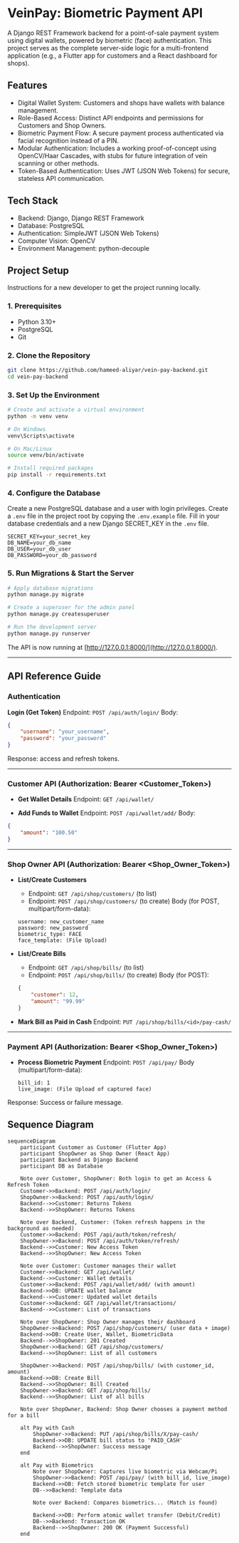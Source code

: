 # VeinPay: Biometric Payment API

A Django REST Framework backend for a point-of-sale payment system using digital wallets, powered by biometric (face) authentication. This project serves as the complete server-side logic for a multi-frontend application (e.g., a Flutter app for customers and a React dashboard for shops).

## Features

* Digital Wallet System: Customers and shops have wallets with balance management.
* Role-Based Access: Distinct API endpoints and permissions for Customers and Shop Owners.
* Biometric Payment Flow: A secure payment process authenticated via facial recognition instead of a PIN.
* Modular Authentication: Includes a working proof-of-concept using OpenCV/Haar Cascades, with stubs for future integration of vein scanning or other methods.
* Token-Based Authentication: Uses JWT (JSON Web Tokens) for secure, stateless API communication.

## Tech Stack

* Backend: Django, Django REST Framework
* Database: PostgreSQL
* Authentication: SimpleJWT (JSON Web Tokens)
* Computer Vision: OpenCV
* Environment Management: python-decouple

## Project Setup

Instructions for a new developer to get the project running locally.

### 1. Prerequisites

* Python 3.10+
* PostgreSQL
* Git

### 2. Clone the Repository

```bash
git clone https://github.com/hameed-aliyar/vein-pay-backend.git
cd vein-pay-backend
```

### 3. Set Up the Environment

```bash
# Create and activate a virtual environment
python -m venv venv

# On Windows
venv\Scripts\activate

# On Mac/Linux
source venv/bin/activate

# Install required packages
pip install -r requirements.txt
```

### 4. Configure the Database

Create a new PostgreSQL database and a user with login privileges.
Create a `.env` file in the project root by copying the `.env.example` file.
Fill in your database credentials and a new Django SECRET_KEY in the `.env` file.

```env
SECRET_KEY=your_secret_key
DB_NAME=your_db_name
DB_USER=your_db_user
DB_PASSWORD=your_db_password
```

### 5. Run Migrations & Start the Server

```bash
# Apply database migrations
python manage.py migrate

# Create a superuser for the admin panel
python manage.py createsuperuser

# Run the development server
python manage.py runserver
```

The API is now running at [http://127.0.0.1:8000/](http://127.0.0.1:8000/).

---

## API Reference Guide

### Authentication

**Login (Get Token)**
Endpoint: `POST /api/auth/login/`
Body:

```json
{
    "username": "your_username",
    "password": "your_password"
}
```

Response: access and refresh tokens.

---

### Customer API (Authorization: Bearer <Customer_Token>)

* **Get Wallet Details**
  Endpoint: `GET /api/wallet/`

* **Add Funds to Wallet**
  Endpoint: `POST /api/wallet/add/`
  Body:

```json
{
    "amount": "100.50"
}
```

---

### Shop Owner API (Authorization: Bearer <Shop_Owner_Token>)

* **List/Create Customers**

  * Endpoint: `GET /api/shop/customers/` (to list)
  * Endpoint: `POST /api/shop/customers/` (to create)
    Body (for POST, multipart/form-data):

  ```text
  username: new_customer_name
  password: new_password
  biometric_type: FACE
  face_template: (File Upload)
  ```

* **List/Create Bills**

  * Endpoint: `GET /api/shop/bills/` (to list)
  * Endpoint: `POST /api/shop/bills/` (to create)
    Body (for POST):

  ```json
  {
      "customer": 12,
      "amount": "99.99"
  }
  ```

* **Mark Bill as Paid in Cash**
  Endpoint: `PUT /api/shop/bills/<id>/pay-cash/`

---

### Payment API (Authorization: Bearer <Shop_Owner_Token>)

* **Process Biometric Payment**
  Endpoint: `POST /api/pay/`
  Body (multipart/form-data):

  ```text
  bill_id: 1
  live_image: (File Upload of captured face)
  ```

Response: Success or failure message.

## Sequence Diagram

```mermaid
sequenceDiagram
    participant Customer as Customer (Flutter App)
    participant ShopOwner as Shop Owner (React App)
    participant Backend as Django Backend
    participant DB as Database

    Note over Customer, ShopOwner: Both login to get an Access & Refresh Token
    Customer->>Backend: POST /api/auth/login/
    ShopOwner->>Backend: POST /api/auth/login/
    Backend-->>Customer: Returns Tokens
    Backend-->>ShopOwner: Returns Tokens

    Note over Backend, Customer: (Token refresh happens in the background as needed)
    Customer->>Backend: POST /api/auth/token/refresh/
    ShopOwner->>Backend: POST /api/auth/token/refresh/
    Backend-->>Customer: New Access Token
    Backend-->>ShopOwner: New Access Token

    Note over Customer: Customer manages their wallet
    Customer->>Backend: GET /api/wallet/
    Backend-->>Customer: Wallet details
    Customer->>Backend: POST /api/wallet/add/ (with amount)
    Backend->>DB: UPDATE wallet balance
    Backend-->>Customer: Updated wallet details
    Customer->>Backend: GET /api/wallet/transactions/
    Backend-->>Customer: List of transactions

    Note over ShopOwner: Shop Owner manages their dashboard
    ShopOwner->>Backend: POST /api/shop/customers/ (user data + image)
    Backend->>DB: Create User, Wallet, BiometricData
    Backend-->>ShopOwner: 201 Created
    ShopOwner->>Backend: GET /api/shop/customers/
    Backend-->>ShopOwner: List of all customers

    ShopOwner->>Backend: POST /api/shop/bills/ (with customer_id, amount)
    Backend->>DB: Create Bill
    Backend-->>ShopOwner: Bill Created
    ShopOwner->>Backend: GET /api/shop/bills/
    Backend-->>ShopOwner: List of all bills

    Note over ShopOwner, Backend: Shop Owner chooses a payment method for a bill

    alt Pay with Cash
        ShopOwner->>Backend: PUT /api/shop/bills/X/pay-cash/
        Backend->>DB: UPDATE bill status to 'PAID_CASH'
        Backend-->>ShopOwner: Success message
    end

    alt Pay with Biometrics
        Note over ShopOwner: Captures live biometric via Webcam/Pi
        ShopOwner->>Backend: POST /api/pay/ (with bill_id, live_image)
        Backend->>DB: Fetch stored biometric template for user
        DB-->>Backend: Template data
        
        Note over Backend: Compares biometrics... (Match is found)
        
        Backend->>DB: Perform atomic wallet transfer (Debit/Credit)
        DB-->>Backend: Transaction OK
        Backend-->>ShopOwner: 200 OK (Payment Successful)
    end
```

